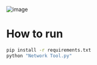 ![image](https://github.com/Bt08s/Network-Tool/assets/68190921/76165230-46ba-43de-a7f8-b3744376fb9f)

# How to run
```cmd
pip install -r requirements.txt
python "Network Tool.py"
```
